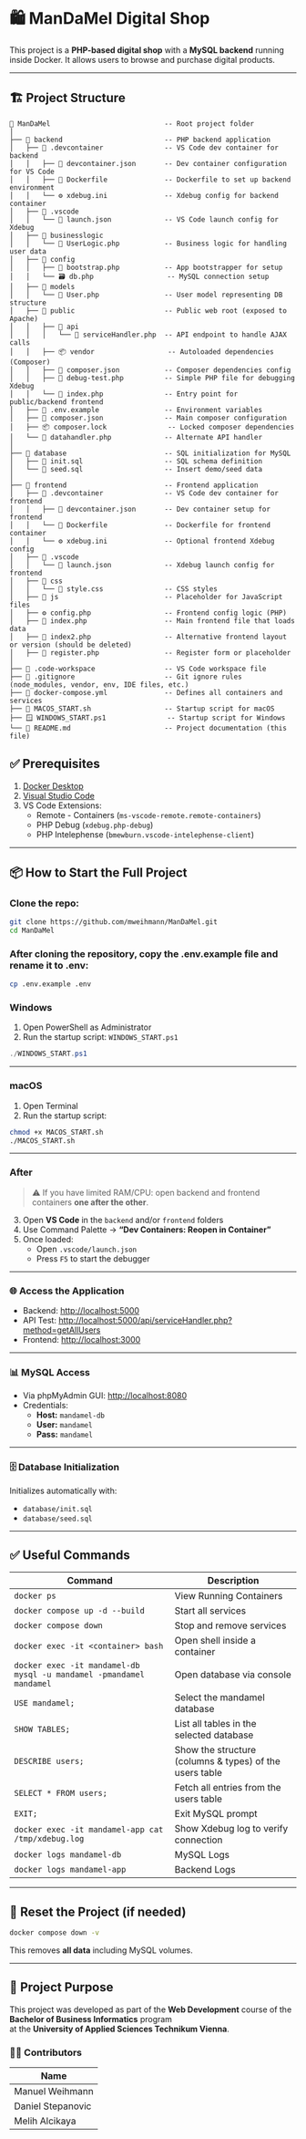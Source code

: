 # 🛍️ ManDaMel Digital Shop

This project is a **PHP-based digital shop** with a **MySQL backend** running inside Docker. It allows users to browse and purchase digital products.

---

## 🏗️ **Project Structure**

```
📁 ManDaMel                            -- Root project folder
│
├── 📁 backend                         -- PHP backend application
│   ├── 📁 .devcontainer               -- VS Code dev container for backend
│   │   ├── 📄 devcontainer.json       -- Dev container configuration for VS Code
│   │   ├── 🐘 Dockerfile              -- Dockerfile to set up backend environment
│   │   └── ⚙️ xdebug.ini              -- Xdebug config for backend container
│   ├── 📁 .vscode
│   │   └── 🐞 launch.json             -- VS Code launch config for Xdebug
│   ├── 📁 businesslogic
│   │   └── 👤 UserLogic.php           -- Business logic for handling user data
│   ├── 📁 config
│   │   ├── 🧩 bootstrap.php           -- App bootstrapper for setup
│   │   └── 🗃️ db.php                  -- MySQL connection setup
│   ├── 📁 models
│   │   └── 👤 User.php                -- User model representing DB structure
│   ├── 📁 public                      -- Public web root (exposed to Apache)
│   │   ├── 📁 api
│   │   │   └── 🔌 serviceHandler.php  -- API endpoint to handle AJAX calls
│   │   ├── 📦 vendor                  -- Autoloaded dependencies (Composer)
│   │   ├── 📄 composer.json           -- Composer dependencies config
│   │   ├── 🧪 debug-test.php          -- Simple PHP file for debugging Xdebug
│   │   └── 📄 index.php               -- Entry point for public/backend frontend
│   ├── 🧾 .env.example                -- Environment variables
│   ├── 📄 composer.json               -- Main composer configuration
│   ├── 📦 composer.lock               -- Locked composer dependencies
│   └── 🔌 datahandler.php             -- Alternate API handler
│
├── 📁 database                        -- SQL initialization for MySQL
│   ├── 🧱 init.sql                    -- SQL schema definition
│   └── 🌱 seed.sql                    -- Insert demo/seed data
│
├── 📁 frontend                        -- Frontend application
│   ├── 📁 .devcontainer               -- VS Code dev container for frontend
│   │   ├── 📄 devcontainer.json       -- Dev container setup for frontend
│   │   └── 🐘 Dockerfile              -- Dockerfile for frontend container
│   │   └── ⚙️ xdebug.ini              -- Optional frontend Xdebug config
│   ├── 📁 .vscode
│   │   └── 🐞 launch.json             -- Xdebug launch config for frontend
│   ├── 📁 css
│   │   └── 💅 style.css               -- CSS styles
│   ├── 📁 js                          -- Placeholder for JavaScript files
│   ├── ⚙️ config.php                  -- Frontend config logic (PHP)
│   ├── 🧾 index.php                   -- Main frontend file that loads data
│   ├── 🧾 index2.php                  -- Alternative frontend layout or version (should be deleted)
│   ├── 📝 register.php                -- Register form or placeholder
│
├── 🧩 .code-workspace                 -- VS Code workspace file
├── 📄 .gitignore                      -- Git ignore rules (node_modules, vendor, env, IDE files, etc.)
├── 🐳 docker-compose.yml              -- Defines all containers and services
├── 🍎 MACOS_START.sh                  -- Startup script for macOS
├── 🪟 WINDOWS_START.ps1               -- Startup script for Windows
└── 📖 README.md                       -- Project documentation (this file)
```

## ✅ Prerequisites

1. [Docker Desktop](https://www.docker.com/products/docker-desktop/)
2. [Visual Studio Code](https://code.visualstudio.com/)
3. VS Code Extensions:
   - Remote - Containers (`ms-vscode-remote.remote-containers`)
   - PHP Debug (`xdebug.php-debug`)
   - PHP Intelephense (`bmewburn.vscode-intelephense-client`)

---

## 📦 How to Start the Full Project

### Clone the repo:

```bash
git clone https://github.com/mweihmann/ManDaMel.git
cd ManDaMel
```

### After cloning the repository, copy the .env.example file and rename it to .env:
```bash
cp .env.example .env
```

### Windows

1. Open PowerShell as Administrator
2. Run the startup script: `WINDOWS_START.ps1`

```powershell
./WINDOWS_START.ps1
```

---

### macOS

1. Open Terminal
2. Run the startup script:

```bash
chmod +x MACOS_START.sh
./MACOS_START.sh
```

---

### After

> ⚠️ If you have limited RAM/CPU: open backend and frontend containers **one after the other**.

3. Open **VS Code** in the `backend` and/or `frontend` folders
4. Use Command Palette → **“Dev Containers: Reopen in Container”**
5. Once loaded:
   - Open `.vscode/launch.json`
   - Press `F5` to start the debugger

---

### 🌐 Access the Application

- Backend: [http://localhost:5000](http://localhost:5000) 
- API Test: [http://localhost:5000/api/serviceHandler.php?method=getAllUsers](http://localhost:5000/api/serviceHandler.php?method=getAllUsers) 
- Frontend: [http://localhost:3000](http://localhost:3000)

---

### 📊 MySQL Access

- Via phpMyAdmin GUI: [http://localhost:8080](http://localhost:8080)
- Credentials:
  - **Host:** `mandamel-db`
  - **User:** `mandamel`
  - **Pass:** `mandamel`

---

### 🗄️ Database Initialization

Initializes automatically with:
- `database/init.sql`
- `database/seed.sql`

---


## ✅ Useful Commands

| Command                         | Description                         |
|--------------------------------|-------------------------------------|
| `docker ps` | View Running Containers                                 |
| `docker compose up -d --build` | Start all services                  |
| `docker compose down`          | Stop and remove services            |
| `docker exec -it <container> bash` | Open shell inside a container  |
| `docker exec -it mandamel-db mysql -u mandamel -pmandamel mandamel` | Open database via console |
| `USE mandamel;` | Select the mandamel database |
| `SHOW TABLES;` | List all tables in the selected database |
| `DESCRIBE users;` | Show the structure (columns & types) of the users table |
| `SELECT * FROM users;` | Fetch all entries from the users table |
| `EXIT;` | Exit MySQL prompt |
| `docker exec -it mandamel-app cat /tmp/xdebug.log` | Show Xdebug log to verify connection |
| `docker logs mandamel-db` | MySQL Logs |
| `docker logs mandamel-app` | Backend Logs |




---

## 🧹 Reset the Project (if needed)
```bash
docker compose down -v
```
This removes **all data** including MySQL volumes.

---

## 🎯 Project Purpose

This project was developed as part of the **Web Development** course of the **Bachelor of Business Informatics** program  
at the **University of Applied Sciences Technikum Vienna**.

### 👨‍💻 Contributors

| Name               |
|--------------------|
| Manuel Weihmann    |
| Daniel Stepanovic  |
| Melih Alcikaya     |
